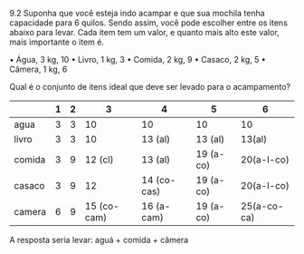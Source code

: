 9.2 Suponha que você esteja indo acampar e que sua mochila tenha
capacidade para 6 quilos. Sendo assim, você pode escolher entre os itens
abaixo para levar. Cada item tem um valor, e quanto mais alto este valor,
mais importante o item é.

• Água, 3 kg, 10
• Livro, 1 kg, 3
• Comida, 2 kg, 9
• Casaco, 2 kg, 5
• Câmera, 1 kg, 6

Qual é o conjunto de itens ideal que deve ser levado para o acampamento?


|        | 1   | 2   | 3           | 4           | 5         | 6           |
| ------ | --- | --- | ----------- | ----------- | --------- | ----------- |
| agua   | 3   | 3   | 10          | 10          | 10        | 10          |
| livro  | 3   | 3   | 10          | 13 (al)     | 13 (al)   | 13(al)      |
| comida | 3   | 9   | 12 (cl)     | 13 (al)     | 19 (a-co) | 20(a-l-co)  |
| casaco | 3   | 9   | 12          | 14 (co-cas) | 19 (a-co) | 20(a-l-co)  |
| camera | 6   | 9   | 15 (co-cam) | 16 (a-cam)  | 19 (a-co) | 25(a-co-ca) |
A resposta seria levar: aguá + comida + câmera